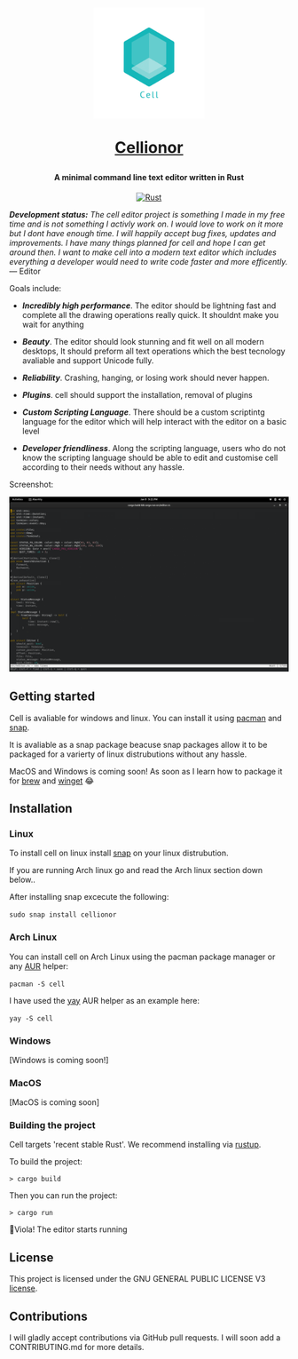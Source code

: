 <h1 align="center">
  <a href="https://github.com/ShaharyarAhmed-bot/cell"><img src="icons/cell.png" alt="Cell" width="200" height="200"/></a><br>
  
  <a href="https://github.com/ShaharyarAhmed-bot/cell">Cellionor</a>
  
</h1>


<h4 align="center">A minimal command line text editor written in Rust</h4>

<center><a href="https://www.rust-lang.org/"><img alt="Rust" src="https://img.shields.io/badge/-Rust-C93A42?style=flat-square&logo=rust&logoColor=black%22"></a> </center>



***Development status:*** *The cell editor project is something I made in my free
time and is not something I activly work on. I would love to work on it more but
I dont have enough time. I will happily accept bug fixes, updates and improvements.
I have many things planned for cell and hope I can get around then. I want to make 
cell into a modern text editor which includes everything a developer would need
to write code faster and more efficently.*   
— Editor

Goals include:

* ***Incredibly high performance***. The editor should be lightning fast and complete
  all the drawing operations really quick. It shouldnt make you wait for anything              

* ***Beauty***. The editor should look stunning and fit well on all modern desktops,
  It should preform all text operations which the best tecnology avaliable
  and support Unicode fully.

* ***Reliability***. Crashing, hanging, or losing work should never happen.
* ***Plugins***. cell should support the installation, removal of plugins

* ***Custom Scripting Language***. There should be a custom scriptintg language for
the editor which will help interact with the editor on a basic level

* ***Developer friendliness***. Along the scripting language, users who do not know 
the scripting language should be able to edit and customise cell according 
to their needs without any hassle.

Screenshot:

![cell screenshot](/images/screenshots/cell-screenshot.png?raw=true)


## Getting started

Cell is avaliable for windows and linux. You can install it using <a href="https://wiki.archlinux.org/title/pacman">pacman</a> and <a href="https://snapcraft.io/">snap</a>.

It is avaliable as a snap package beacuse snap packages allow it to be packaged for a varierty of
linux distrubutions without any hassle.

MacOS and Windows is coming soon! As soon as I learn how to package it for <a href="https://brew.sh/">brew</a> and <a href ="https://docs.microsoft.com/en-us/windows/package-manager/winget/"> winget</a> 😂

## Installation
### Linux

To install cell on linux install <a href="https://snapcraft.io/docs/installing-snapd">snap</a>
on your linux distrubution.

If you are running Arch linux go and read the Arch linux section down below..

After installing snap excecute the following:

`sudo snap install cellionor`



### Arch Linux

You can install cell on Arch Linux using the pacman package manager or any <a href="https://wiki.archlinux.org/title/AUR_helpers">AUR</a> helper:

`pacman -S cell`

I have used the <a href="https://github.com/Jguer/yay">yay</a> AUR helper as an example here:

`yay -S cell`


### Windows
[Windows is coming soon!]


### MacOS
[MacOS is coming soon]


### Building the project

Cell targets 'recent stable Rust'. We recommend installing via [rustup](https://www.rustup.rs).

To build the project:

```
> cargo build
```

Then you can run the project:

```
> cargo run
```

🥳Viola! The editor starts running


## License

This project is licensed under the GNU GENERAL PUBLIC LICENSE V3 [license](LICENSE).


## Contributions

I will gladly accept contributions via GitHub pull requests. I will
soon add a CONTRIBUTING.md for more details.


